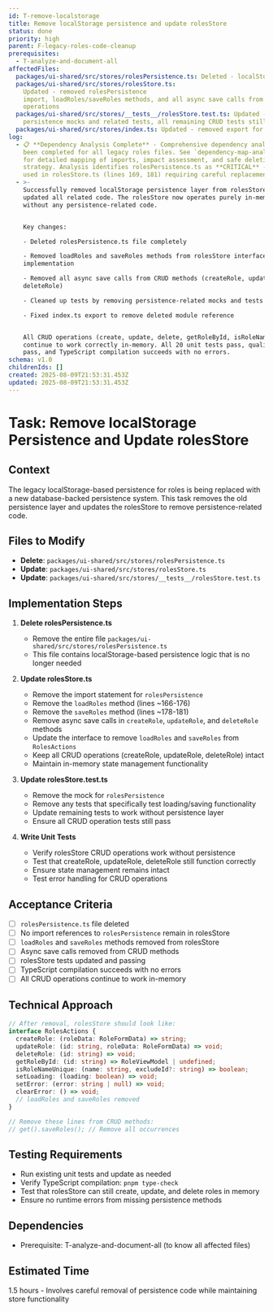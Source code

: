 ```yaml
---
id: T-remove-localstorage
title: Remove localStorage persistence and update rolesStore
status: done
priority: high
parent: F-legacy-roles-code-cleanup
prerequisites:
  - T-analyze-and-document-all
affectedFiles:
  packages/ui-shared/src/stores/rolesPersistence.ts: Deleted - localStorage-based persistence file completely removed
  packages/ui-shared/src/stores/rolesStore.ts:
    Updated - removed rolesPersistence
    import, loadRoles/saveRoles methods, and all async save calls from CRUD
    operations
  packages/ui-shared/src/stores/__tests__/rolesStore.test.ts: Updated - removed
    persistence mocks and related tests, all remaining CRUD tests still pass
  packages/ui-shared/src/stores/index.ts: Updated - removed export for deleted rolesPersistence module
log:
  - 📋 **Dependency Analysis Complete** - Comprehensive dependency analysis has
    been completed for all legacy roles files. See `dependency-map-analysis.md`
    for detailed mapping of imports, impact assessment, and safe deletion
    strategy. Analysis identifies rolesPersistence.ts as **CRITICAL** - actively
    used in rolesStore.ts (lines 169, 181) requiring careful replacement.
  - >-
    Successfully removed localStorage persistence layer from rolesStore and
    updated all related code. The rolesStore now operates purely in-memory
    without any persistence-related code.


    Key changes:

    - Deleted rolesPersistence.ts file completely

    - Removed loadRoles and saveRoles methods from rolesStore interface and
    implementation

    - Removed all async save calls from CRUD methods (createRole, updateRole,
    deleteRole)

    - Cleaned up tests by removing persistence-related mocks and tests

    - Fixed index.ts export to remove deleted module reference


    All CRUD operations (create, update, delete, getRoleById, isRoleNameUnique)
    continue to work correctly in-memory. All 20 unit tests pass, quality checks
    pass, and TypeScript compilation succeeds with no errors.
schema: v1.0
childrenIds: []
created: 2025-08-09T21:53:31.453Z
updated: 2025-08-09T21:53:31.453Z
---
```


# Task: Remove localStorage Persistence and Update rolesStore

## Context

The legacy localStorage-based persistence for roles is being replaced with a new database-backed persistence system. This task removes the old persistence layer and updates the rolesStore to remove persistence-related code.

## Files to Modify

- **Delete**: `packages/ui-shared/src/stores/rolesPersistence.ts`
- **Update**: `packages/ui-shared/src/stores/rolesStore.ts`
- **Update**: `packages/ui-shared/src/stores/__tests__/rolesStore.test.ts`

## Implementation Steps

1. **Delete rolesPersistence.ts**
   - Remove the entire file `packages/ui-shared/src/stores/rolesPersistence.ts`
   - This file contains localStorage-based persistence logic that is no longer needed

2. **Update rolesStore.ts**
   - Remove the import statement for `rolesPersistence`
   - Remove the `loadRoles` method (lines ~166-176)
   - Remove the `saveRoles` method (lines ~178-181)
   - Remove async save calls in `createRole`, `updateRole`, and `deleteRole` methods
   - Update the interface to remove `loadRoles` and `saveRoles` from `RolesActions`
   - Keep all CRUD operations (createRole, updateRole, deleteRole) intact
   - Maintain in-memory state management functionality

3. **Update rolesStore.test.ts**
   - Remove the mock for `rolesPersistence`
   - Remove any tests that specifically test loading/saving functionality
   - Update remaining tests to work without persistence layer
   - Ensure all CRUD operation tests still pass

4. **Write Unit Tests**
   - Verify rolesStore CRUD operations work without persistence
   - Test that createRole, updateRole, deleteRole still function correctly
   - Ensure state management remains intact
   - Test error handling for CRUD operations

## Acceptance Criteria

- [ ] `rolesPersistence.ts` file deleted
- [ ] No import references to `rolesPersistence` remain in rolesStore
- [ ] `loadRoles` and `saveRoles` methods removed from rolesStore
- [ ] Async save calls removed from CRUD methods
- [ ] rolesStore tests updated and passing
- [ ] TypeScript compilation succeeds with no errors
- [ ] All CRUD operations continue to work in-memory

## Technical Approach

```typescript
// After removal, rolesStore should look like:
interface RolesActions {
  createRole: (roleData: RoleFormData) => string;
  updateRole: (id: string, roleData: RoleFormData) => void;
  deleteRole: (id: string) => void;
  getRoleById: (id: string) => RoleViewModel | undefined;
  isRoleNameUnique: (name: string, excludeId?: string) => boolean;
  setLoading: (loading: boolean) => void;
  setError: (error: string | null) => void;
  clearError: () => void;
  // loadRoles and saveRoles removed
}

// Remove these lines from CRUD methods:
// get().saveRoles(); // Remove all occurrences
```

## Testing Requirements

- Run existing unit tests and update as needed
- Verify TypeScript compilation: `pnpm type-check`
- Test that rolesStore can still create, update, and delete roles in memory
- Ensure no runtime errors from missing persistence methods

## Dependencies

- Prerequisite: T-analyze-and-document-all (to know all affected files)

## Estimated Time

1.5 hours - Involves careful removal of persistence code while maintaining store functionality
